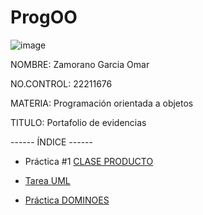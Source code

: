 # ProgOO

![image](https://user-images.githubusercontent.com/126824615/224875928-4d4da4a4-6ea2-4b4c-92c4-513e376cb66d.png)


NOMBRE: Zamorano Garcia Omar

NO.CONTROL: 22211676

MATERIA: Programación orientada a objetos

TITULO: Portafolio de evidencias



------ ÍNDICE ------

+ Práctica #1 [CLASE PRODUCTO](https://docs.google.com/document/d/1rDYrlZrTwsQ5gM_Xy0mYY87Iz5xHSOpxROwU6CuU8x0/edit?usp=sharing)

+ [Tarea UML](https://drive.google.com/file/d/1qGtukfLf1z1rjkii-jzSepm1ZzpmqKcu/view?usp=sharing) 

+ [Práctica DOMINOES](https://github.com/OmarZamorano/Dominoes)
